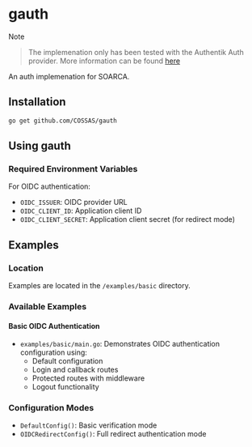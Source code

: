 # gauth

> [!NOTE]  
> The implemenation only has been tested with the Authentik Auth provider. More information can be found [here](https://goauthentik.io/)

An auth implemenation for SOARCA.

## Installation

```bash
go get github.com/COSSAS/gauth
```

## Using gauth 


### Required Environment Variables

For OIDC authentication:
- `OIDC_ISSUER`: OIDC provider URL
- `OIDC_CLIENT_ID`: Application client ID
- `OIDC_CLIENT_SECRET`: Application client secret (for redirect mode)


## Examples


### Location
Examples are located in the `/examples/basic` directory.

### Available Examples

#### Basic OIDC Authentication
- `examples/basic/main.go`: Demonstrates OIDC authentication configuration using:
  - Default configuration
  - Login and callback routes
  - Protected routes with middleware
  - Logout functionality

### Configuration Modes

- `DefaultConfig()`: Basic verification mode
- `OIDCRedirectConfig()`: Full redirect authentication mode
